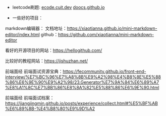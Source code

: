 
- leetcode刷题: 
[ecode.cuit.dev](ecode.cuit.dev)
[doocs.github.io](https://doocs.github.io/leetcode/)

- 一些好的项目：

markdown编辑器：
文档地址：https://xiaotianna.github.io/mini-markdown-editor/index.html
github：https://github.com/xiaotianna/mini-markdown-editor



看好的开源项目的网站：https://hellogithub.com/

比较好的教程网站：https://jishuzhan.net/

前端面经 前端面试资源宝典：https://fecommunity.github.io/front-end-interview/%E7%BC%96%E7%A8%8B%E9%A2%98%E4%B8%8E%E5%88%86%E6%9E%90%E9%A2%98/23.Generator%E7%9A%84%E6%89%A7%E8%A1%8C%E7%BB%86%E8%8A%82%E5%88%86%E6%9E%90.html

前端面经 前端面试档案：https://jiangjingmin.github.io/posts/experience/collect.html#%E5%BF%AB%E6%89%8B-%E4%B8%80%E9%9D%A2